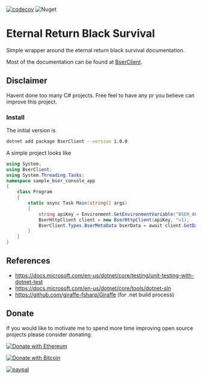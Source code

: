 [![codecov](https://codecov.io/gh/FriendlyUser/bser_client/branch/main/graph/badge.svg?token=EH0L58M6E3)](https://codecov.io/gh/FriendlyUser/bser_client) ![Nuget](https://img.shields.io/nuget/v/BserClient?color=blue)
# Eternal Return Black Survival

Simple wrapper around the eternal return black survival documentation.

Most of the documentation can be found at 
[BserClient](https://friendlyuser.github.io/bser_client/classBserClient_1_1BserHttpClient.html).

## Disclaimer 

Havent done too many C# projects. Free feel to have any pr you believe can improve this project.

### Install

The initial version is 

```bash
dotnet add package BserClient --version 1.0.0
```

A simple project looks like

```csharp
using System;
using BserClient;
using System.Threading.Tasks;
namespace sample_bser_console_app
{
    class Program
    {
        static async Task Main(string[] args)
        {
            string apiKey = Environment.GetEnvironmentVariable("BSER_APIKEY");
            BserHttpClient client = new BserHttpClient(apiKey, "v1);
            BserClient.Types.BserMetaData bserData = await client.GetData();
        }
    }
}
```



## References

* https://docs.microsoft.com/en-us/dotnet/core/testing/unit-testing-with-dotnet-test
* https://docs.microsoft.com/en-us/dotnet/core/tools/dotnet-sln
* https://github.com/giraffe-fsharp/Giraffe (for .net build process)

## Donate

If you would like to motivate me to spend more time improving open source projects please consider donating.

[![Donate with Ethereum](https://en.cryptobadges.io/badge/big/0x9d18acAB9Fe749Cbf899B2FD63Bf25e64829bbF3)](https://en.cryptobadges.io/donate/0x9d18acAB9Fe749Cbf899B2FD63Bf25e64829bbF3)

[![Donate with Bitcoin](https://en.cryptobadges.io/badge/big/1BMWhjCrTE3Dn94oHnrk6XMZAS3hjq3vdD)](https://en.cryptobadges.io/donate/1BMWhjCrTE3Dn94oHnrk6XMZAS3hjq3vdD)

[![paypal](https://www.paypalobjects.com/en_US/i/btn/btn_donateCC_LG.gif)](https://www.paypal.com/cgi-bin/webscr?cmd=_donations&business=Z6M6Y83D3URSU&item_name=Motivating+me+to+continue+to+produce+open+source+projects&currency_code=CAD)